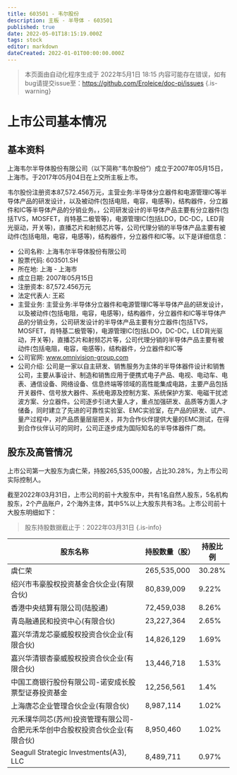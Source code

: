 ```yaml
---
title: 603501 - 韦尔股份
description: 主板 - 半导体 - 603501
published: true
date: 2022-05-01T18:15:19.000Z
tags: stock
editor: markdown
dateCreated: 2022-01-01T00:00:00.000Z
---
```


> 本页面由自动化程序生成于 2022年5月1日 18:15
> 内容可能存在错误，如有bug请提交issue至：https://github.com/Eroleice/doc-pi/issues
{.is-warning}

# 上市公司基本情况

## 基本资料

上海韦尔半导体股份有限公司（以下简称“韦尔股份”）成立于2007年05月15日，上海市。于2017年05月04日在上交所主板上市。

韦尔股份注册资本87,572.456万元，主营业务:半导体分立器件和电源管理IC等半导体产品的研发设计，以及被动件(包括电阻，电容，电感等)，结构器件，分立器件和IC等半导体产品的分销业务。，公司研发设计的半导体产品主要有分立器件(包括TVS，MOSFET，肖特基二极管等)，电源管理IC(包括LDO，DC-DC，LED背光驱动，开关等)，直播芯片和射频芯片等，公司代理分销的半导体产品主要有被动件(包括电阻，电容，电感等)，结构器件，分立器件和IC等。以下是详细信息：

- 公司名称: 上海韦尔半导体股份有限公司
- 股票代码: 603501.SH
- 所在地: 上海 - 上海市
- 成立日期: 2007年05月15日
- 注册资本: 87,572.456万元
- 法定代表人: 王崧
- 主营业务: 主营业务:半导体分立器件和电源管理IC等半导体产品的研发设计，以及被动件(包括电阻，电容，电感等)，结构器件，分立器件和IC等半导体产品的分销业务，公司研发设计的半导体产品主要有分立器件(包括TVS，MOSFET，肖特基二极管等)，电源管理IC(包括LDO，DC-DC，LED背光驱动，开关等)，直播芯片和射频芯片等，公司代理分销的半导体产品主要有被动件(包括电阻，电容，电感等)，结构器件，分立器件和IC等
- 公司官网: www.omnivision-group.com
- 公司介绍: 公司是一家以自主研发、销售服务为主体的半导体器件设计和销售公司，主要从事设计、制造和销售应用于便携式电子产品、电视、电动车、电表、通信设备、网络设备、信息终端等领域的高性能集成电路，主要产品包括开关器件、信号放大器件、系统电源及控制方案、系统保护方案、电磁干扰滤波方案、分立器件。公司逐步引进大量人才，重点加强研发、品质等方面人才储备，同时建立了先进的可靠性实验室、EMC实验室，在产品的研发、试产、量产过程中，对产品质量层层把关，并为合作伙伴提供大量的EMC测试，在得到合作伙伴认可的同时，公司正逐步成为国际知名的半导体器件厂商。


## 股东及高管情况

上市公司第一大股东为虞仁荣，持股265,535,000股，占比30.28%，为上市公司实际控制人。

截至2022年03月31日，上市公司的前十大股东中，共有1名自然人股东，5名机构股东，2个产品账户，2个海外主体，其中5%以上大股东共有3名。上市公司前十大股东明细如下：

> 股东持股数据截止于：2022年03月31日
{.is-info}

| 股东名称 | 持股数量（股） | 持股比例 |
| --- | --- | --- |
| 虞仁荣 | 265,535,000 | 30.28% |
| 绍兴市韦豪股权投资基金合伙企业(有限合伙) | 80,839,009 | 9.22% |
| 香港中央结算有限公司(陆股通) | 72,459,038 | 8.26% |
| 青岛融通民和投资中心(有限合伙) | 23,227,364 | 2.65% |
| 嘉兴华清龙芯豪威股权投资合伙企业(有限合伙) | 14,826,129 | 1.69% |
| 嘉兴华清银杏豪威股权投资合伙企业(有限合伙) | 13,446,718 | 1.53% |
| 中国工商银行股份有限公司-诺安成长股票型证券投资基金 | 12,256,561 | 1.4% |
| 上海唐芯企业管理合伙企业(有限合伙) | 8,987,114 | 1.02% |
| 元禾璞华同芯(苏州)投资管理有限公司-合肥元禾华创中合股权投资合伙企业(有限合伙) | 8,950,460 | 1.02% |
| Seagull Strategic Investments(A3), LLC | 8,489,711 | 0.97% |




